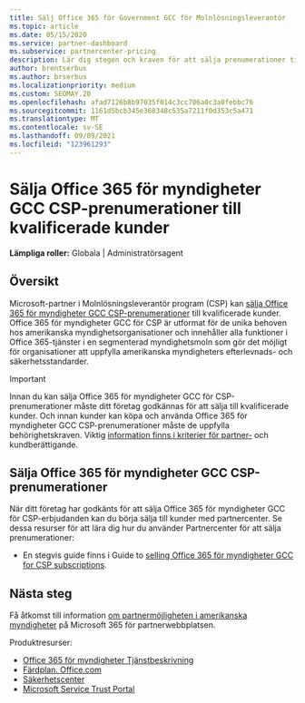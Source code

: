 ```yaml
---
title: Sälj Office 365 för Government GCC för Molnlösningsleverantör
ms.topic: article
ms.date: 05/15/2020
ms.service: partner-dashboard
ms.subservice: partnercenter-pricing
description: Lär dig stegen och kraven för att sälja prenumerationer till Office 365 för myndigheter GCC för CSP till kvalificerade USA myndighetskunder eller leverantörer.
author: brentserbus
ms.author: brserbus
ms.localizationpriority: medium
ms.custom: SEOMAY.20
ms.openlocfilehash: afad7126b8b97035f014c3cc706a0c3a0febbc76
ms.sourcegitcommit: 1161d5bcb345e368348c535a7211f0d353c5a471
ms.translationtype: MT
ms.contentlocale: sv-SE
ms.lasthandoff: 09/09/2021
ms.locfileid: "123961293"
---
```

# <a name="sell-office-365-government-gcc-for-csp-subscriptions-to-qualified-customers"></a>Sälja Office 365 för myndigheter GCC CSP-prenumerationer till kvalificerade kunder

**Lämpliga roller:** Globala | Administratörsagent


## <a name="overview"></a>Översikt

Microsoft-partner i Molnlösningsleverantör program (CSP) kan [sälja Office 365 för myndigheter GCC CSP-prenumerationer](https://www.microsoft.com/microsoft-365/partners/governmentforCSP) till kvalificerade kunder. Office 365 för myndigheter GCC för CSP är utformat för de unika behoven hos amerikanska myndighetsorganisationer och innehåller alla funktioner i Office 365-tjänster i en segmenterad myndighetsmoln som gör det möjligt för organisationer att uppfylla amerikanska myndigheters efterlevnads- och säkerhetsstandarder. 

>[!IMPORTANT] 
>Innan du kan sälja Office 365 för myndigheter GCC för CSP-prenumerationer måste ditt företag godkännas för att sälja till kvalificerade kunder. Och innan kunder kan köpa och använda Office 365 för myndigheter GCC CSP-prenumerationer måste de uppfylla behörighetskraven. Viktig [information finns i kriterier för partner-](csp-gcc-validate.md) och kundberättigande.


## <a name="sell-office-365-government-gcc-for-csp-subscriptions"></a>Sälja Office 365 för myndigheter GCC CSP-prenumerationer

När ditt företag har godkänts för att sälja Office 365 för myndigheter GCC för CSP-erbjudanden kan du börja sälja till kunder med partnercenter. Se dessa resurser för att lära dig hur du använder Partnercenter för att sälja prenumerationer: 

- En stegvis guide finns i Guide to [selling Office 365 för myndigheter GCC for CSP subscriptions](https://go.microsoft.com/fwlink/?linkid=2007323).  


## <a name="next-steps"></a>Nästa steg

Få åtkomst till information [om partnermöjligheten i amerikanska myndigheter](https://www.microsoft.com/microsoft-365/partners/governmentforCSP) på Microsoft 365 för partnerwebbplatsen.

Produktresurser:

- [Office 365 för myndigheter Tjänstbeskrivning](/office365/servicedescriptions/office-365-platform-service-description/office-365-us-government/office-365-us-government)
- [Färdplan. Office.com](https://products.office.com/business/office-365-roadmap)
- [Säkerhetscenter](https://www.microsoft.com/TrustCenter/)
- [Microsoft Service Trust Portal](https://aka.ms/STP)
